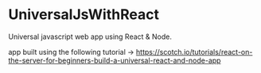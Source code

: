# UniversalJsWithReact

Universal javascript web app using React & Node.

app built using the following tutorial -> https://scotch.io/tutorials/react-on-the-server-for-beginners-build-a-universal-react-and-node-app

